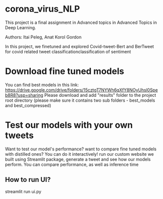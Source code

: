# corona_virus_NLP
This project is a final assignment in Advanced topics in Advanced Topics in Deep Learning.

Authors: Itai Peleg, Anat Korol Gordon

In this project, we finetuned and explored Covid-tweet-Bert and BerTweet for covid related tweet classificationclassification of sentiment

# Download fine tuned models
You can find best models in this link:
https://drive.google.com/drive/folders/15cztgT7NYWh6qXfY8NOyUhsl0Speb8R8?usp=sharing 
Please download and add "results" folder to the project root directory (please make sure it contains two sub folders - best_models and best_compressed)

# Test our models with your own tweets
Want to test our model's performance? want to compare fine tuned models with distilled ones? You can do it interactively!
run our custom website we built using Streamlit package, generate a tweet and see how our models perform.
You can compare performance, as well as inference time
## How to run UI?
streamlit run ui.py
